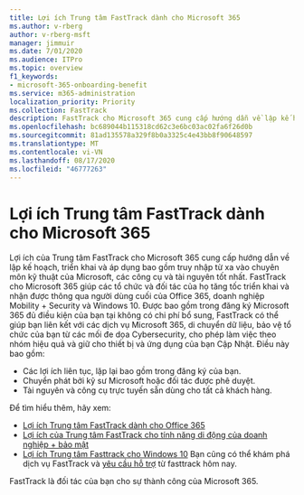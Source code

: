 ```yaml
---
title: Lợi ích Trung tâm FastTrack dành cho Microsoft 365
ms.author: v-rberg
author: v-rberg-msft
manager: jimmuir
ms.date: 7/01/2020
ms.audience: ITPro
ms.topic: overview
f1_keywords:
- microsoft-365-onboarding-benefit
ms.service: m365-administration
localization_priority: Priority
ms.collection: FastTrack
description: FastTrack cho Microsoft 365 cung cấp hướng dẫn về lập kế hoạch, triển khai và áp dụng bao gồm truy nhập từ xa vào chuyên môn kỹ thuật của Microsoft, thực hành tốt nhất, công cụ và tài nguyên. FastTrack cho Microsoft 365 giúp các tổ chức và đối tác của họ tăng tốc triển khai và nhận được thông qua người dùng cuối của Office 365, Windows 10 và tính di động của doanh nghiệp + bảo mật.
ms.openlocfilehash: bc689044b115318cd62c3e6bc03ac02fa6f26d0b
ms.sourcegitcommit: 81ad135578a329f8b0a3325c4e43bb8f90648597
ms.translationtype: MT
ms.contentlocale: vi-VN
ms.lasthandoff: 08/17/2020
ms.locfileid: "46777263"
---
```

# <a name="fasttrack-center-benefit-for-microsoft-365"></a>Lợi ích Trung tâm FastTrack dành cho Microsoft 365

Lợi ích của Trung tâm FastTrack cho Microsoft 365 cung cấp hướng dẫn về lập kế hoạch, triển khai và áp dụng bao gồm truy nhập từ xa vào chuyên môn kỹ thuật của Microsoft, các công cụ và tài nguyên tốt nhất. FastTrack cho Microsoft 365 giúp các tổ chức và đối tác của họ tăng tốc triển khai và nhận được thông qua người dùng cuối của Office 365, doanh nghiệp Mobility + Security và Windows 10. Được bao gồm trong đăng ký Microsoft 365 đủ điều kiện của bạn tại không có chi phí bổ sung, FastTrack có thể giúp bạn liên kết với các dịch vụ Microsoft 365, di chuyển dữ liệu, bảo vệ tổ chức của bạn từ các mối đe dọa Cybersecurity, cho phép làm việc theo nhóm hiệu quả và giữ cho thiết bị và ứng dụng của bạn Cập Nhật. Điều này bao gồm:

- Các lợi ích liên tục, lặp lại bao gồm trong đăng ký của bạn.
- Chuyển phát bởi kỹ sư Microsoft hoặc đối tác được phê duyệt.
- Tài nguyên và công cụ trực tuyến sẵn dùng cho tất cả khách hàng.
  
Để tìm hiểu thêm, hãy xem:

- [Lợi ích Trung tâm FastTrack dành cho Office 365](O365-fasttrack-benefit-for-office-365.md) 
- [Lợi ích của Trung tâm FastTrack cho tính năng di động của doanh nghiệp + bảo mật](EMS-fasttrack-benefit-for-EMS.md)
- [Lợi ích Trung tâm Fasttrack cho Windows 10](Win-10-fasttrack-benefit-for-Windows-10.md) Bạn cũng có thể khám phá dịch vụ FastTrack và [yêu cầu hỗ trợ](https://go.microsoft.com/fwlink/p/?LinkId=2003903) từ fasttrack hôm nay.

FastTrack là đối tác của bạn cho sự thành công của Microsoft 365.
  